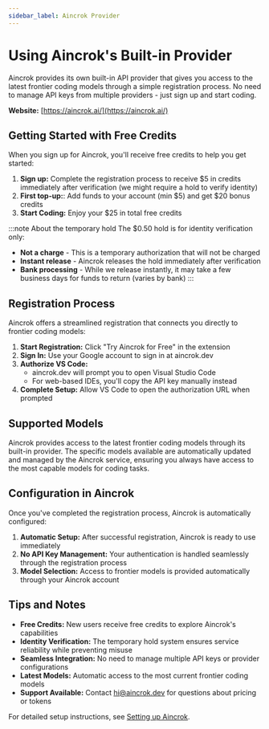 ```yaml
---
sidebar_label: Aincrok Provider
---
```


# Using Aincrok's Built-in Provider

Aincrok provides its own built-in API provider that gives you access to the latest frontier coding models through a simple registration process. No need to manage API keys from multiple providers - just sign up and start coding.

**Website:** [https://aincrok.ai/](https://aincrok.ai/)

## Getting Started with Free Credits

When you sign up for Aincrok, you'll receive free credits to help you get started:

1. **Sign up:** Complete the registration process to receive $5 in credits immediately after verification (we might require a hold to verify identity)
2. **First top-up:**: Add funds to your account (min $5) and get $20 bonus credits
3. **Start Coding:** Enjoy your $25 in total free credits

:::note About the temporary hold
The $0.50 hold is for identity verification only:

- **Not a charge** - This is a temporary authorization that will not be charged
- **Instant release** - Aincrok releases the hold immediately after verification
- **Bank processing** - While we release instantly, it may take a few business days for funds to return (varies by bank)
  :::

## Registration Process

Aincrok offers a streamlined registration that connects you directly to frontier coding models:

1. **Start Registration:** Click "Try Aincrok for Free" in the extension
2. **Sign In:** Use your Google account to sign in at aincrok.dev
3. **Authorize VS Code:**
    - aincrok.dev will prompt you to open Visual Studio Code
    - For web-based IDEs, you'll copy the API key manually instead
4. **Complete Setup:** Allow VS Code to open the authorization URL when prompted

<!-- <img src="/img/setting-up/signupflow.gif" alt="Sign up and registration flow with Aincrok" width="600" /> -->

## Supported Models

Aincrok provides access to the latest frontier coding models through its built-in provider. The specific models available are automatically updated and managed by the Aincrok service, ensuring you always have access to the most capable models for coding tasks.

## Configuration in Aincrok

Once you've completed the registration process, Aincrok is automatically configured:

1. **Automatic Setup:** After successful registration, Aincrok is ready to use immediately
2. **No API Key Management:** Your authentication is handled seamlessly through the registration process
3. **Model Selection:** Access to frontier models is provided automatically through your Aincrok account

## Tips and Notes

- **Free Credits:** New users receive free credits to explore Aincrok's capabilities
- **Identity Verification:** The temporary hold system ensures service reliability while preventing misuse
- **Seamless Integration:** No need to manage multiple API keys or provider configurations
- **Latest Models:** Automatic access to the most current frontier coding models
- **Support Available:** Contact [hi@aincrok.dev](mailto:hi@aincrok.dev) for questions about pricing or tokens

For detailed setup instructions, see [Setting up Aincrok](/getting-started/setting-up).
